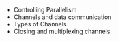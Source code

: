 * Controlling Parallelism
* Channels and data communication
* Types of Channels
* Closing and multiplexing channels